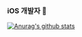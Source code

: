 ### iOS 개발자 👋
[![Anurag's github stats](https://github-readme-stats.vercel.app/api?username=parkchanwoong)](https://github.com/anuraghazra/github-readme-stats)
<!--
**parkchanwoong/parkchanwoong** is a ✨ _special_ ✨ repository because its `README.md` (this file) appears on your GitHub profile.

Here are some ideas to get you started:

- 🔭 I’m currently working on ...
- 🌱 I’m currently learning ...
- 👯 I’m looking to collaborate on ...
- 🤔 I’m looking for help with ...
- 💬 Ask me about ...
- 📫 How to reach me: ...
- 😄 Pronouns: ...
- ⚡ Fun fact: ...
-->

